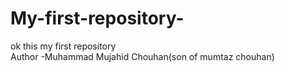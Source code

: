 # My-first-repository-
ok this my first repository
<br>
Author -Muhammad Mujahid Chouhan(son of mumtaz chouhan)
